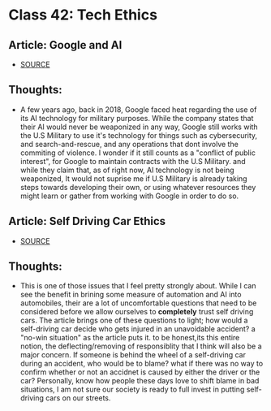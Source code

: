 # Class 42: Tech Ethics

## Article: Google and AI

- [SOURCE](https://gizmodo.com/in-reversal-google-says-its-ai-will-not-be-used-for-we-1826649327)

## Thoughts:

- A few years ago, back in 2018, Google faced heat regarding the use of its AI technology for military purposes. While the company states that their AI would never be weaponized in any way, Google still works with the U.S Military to use it's technology for things such as cybersecurity, and search-and-rescue, and any operations that dont involve the commiting of violence. I wonder if it still counts as a "conflict of public interest", for Google to maintain contracts with the U.S Military. and while they claim that, as of right now, AI technology is not being weaponized, It would not suprise me if U.S Military is already taking steps towards developing their own, or using whatever resources they might learn or gather from working with Google in order to do so.

## Article: Self Driving Car Ethics

- [SOURCE](https://www.freep.com/story/money/cars/2017/11/21/self-driving-cars-ethics/804805001/)

## Thoughts:

- This is one of those issues that I feel pretty strongly about. While I can see the benefit in brining some measure of automation and AI into automobiles, their are a lot of uncomfortable questions that need to be considered before we allow ourselves to **completely** trust self driving cars. The article brings one of these questions to light; how would a self-driving car decide who gets injured in an unavoidable accident? a "no-win situation" as the article puts it. to be honest,its this entire notion, the deflecting/removing of responsiblity that I think will also be a major concern. If someone is behind the wheel of a self-driving car during an accident, who would be to blame? what if there was no way to confirm whether or not an accidnet is caused by either the driver or the car? Personally, know how people these days love to shift blame in bad situations, I am not sure our society is ready to full invest in putting self-driving cars on our streets.
